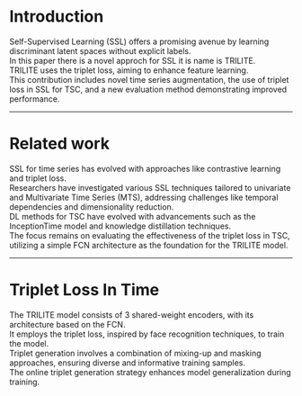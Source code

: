 # Introduction

Self-Supervised Learning (SSL) offers a promising avenue by learning discriminant latent spaces without explicit labels.<br/>
In this paper there is a novel approch for SSL it is name is TRILITE. <br/>
TRILITE uses the triplet loss, aiming to enhance feature learning. <br/>
This contribution includes novel time series augmentation, the use of triplet loss in SSL for TSC, and a new evaluation method demonstrating improved performance.

--------------------

# Related work

SSL for time series has evolved with approaches like contrastive learning and triplet loss. <br/>
Researchers have investigated various SSL techniques tailored to univariate and Multivariate Time Series (MTS), addressing challenges like temporal dependencies and dimensionality reduction. <br/>
DL methods for TSC have evolved with advancements such as the InceptionTime model and knowledge distillation techniques. <br/>
The focus remains on evaluating the effectiveness of the triplet loss in TSC, utilizing a simple FCN architecture as the foundation for the TRILITE model.

--------------------

#  Triplet Loss In Time

The TRILITE model consists of 3 shared-weight encoders, with its architecture based on the FCN. <br/>
It employs the triplet loss, inspired by face recognition techniques, to train the model. <br/>
Triplet generation involves a combination of mixing-up and masking approaches, ensuring diverse and informative training samples. <br/>
The online triplet generation strategy enhances model generalization during training.
